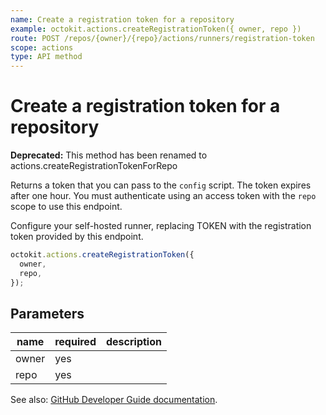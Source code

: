 ```yaml
---
name: Create a registration token for a repository
example: octokit.actions.createRegistrationToken({ owner, repo })
route: POST /repos/{owner}/{repo}/actions/runners/registration-token
scope: actions
type: API method
---
```


# Create a registration token for a repository

**Deprecated:** This method has been renamed to actions.createRegistrationTokenForRepo

Returns a token that you can pass to the `config` script. The token expires after one hour. You must authenticate using an access token with the `repo` scope to use this endpoint.

Configure your self-hosted runner, replacing TOKEN with the registration token provided by this endpoint.

```js
octokit.actions.createRegistrationToken({
  owner,
  repo,
});
```

## Parameters

<table>
  <thead>
    <tr>
      <th>name</th>
      <th>required</th>
      <th>description</th>
    </tr>
  </thead>
  <tbody>
    <tr><td>owner</td><td>yes</td><td>

</td></tr>
<tr><td>repo</td><td>yes</td><td>

</td></tr>
  </tbody>
</table>

See also: [GitHub Developer Guide documentation](https://developer.github.com/v3/actions/self-hosted-runners/#create-a-registration-token-for-a-repository).
